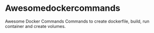# Awesomedockercommands
Awesome Docker Commands
Commands to create dockerfile, build, run container and create volumes.

